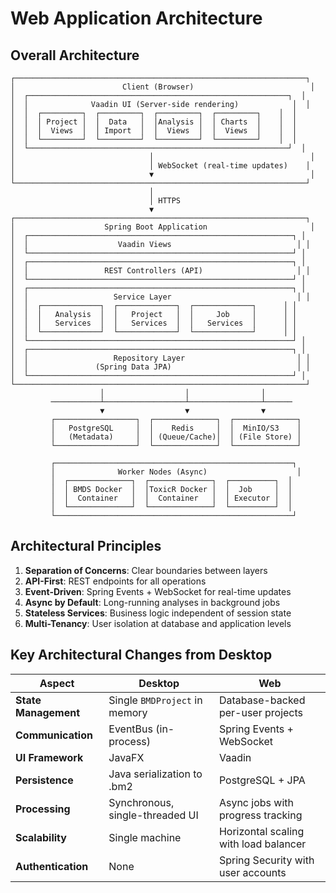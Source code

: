 # Web Application Architecture

## Overall Architecture

```
┌─────────────────────────────────────────────────────────────────┐
│                        Client (Browser)                          │
│  ┌──────────────────────────────────────────────────────────┐  │
│  │              Vaadin UI (Server-side rendering)            │  │
│  │  ┌─────────┐  ┌─────────┐  ┌─────────┐  ┌─────────┐    │  │
│  │  │ Project │  │  Data   │  │Analysis │  │ Charts  │    │  │
│  │  │  Views  │  │ Import  │  │  Views  │  │  Views  │    │  │
│  │  └─────────┘  └─────────┘  └─────────┘  └─────────┘    │  │
│  └──────────────────────────────────────────────────────────┘  │
│                              │                                   │
│                              │ WebSocket (real-time updates)    │
│                              ▼                                   │
└─────────────────────────────────────────────────────────────────┘
                               │
                               │ HTTPS
                               ▼
┌─────────────────────────────────────────────────────────────────┐
│                    Spring Boot Application                       │
│  ┌───────────────────────────────────────────────────────────┐ │
│  │                    Vaadin Views                            │ │
│  └───────────────────────────────────────────────────────────┘ │
│  ┌───────────────────────────────────────────────────────────┐ │
│  │                 REST Controllers (API)                     │ │
│  └───────────────────────────────────────────────────────────┘ │
│  ┌───────────────────────────────────────────────────────────┐ │
│  │                   Service Layer                            │ │
│  │  ┌─────────────┐  ┌─────────────┐  ┌─────────────┐      │ │
│  │  │   Analysis  │  │   Project   │  │     Job     │      │ │
│  │  │   Services  │  │   Services  │  │   Services  │      │ │
│  │  └─────────────┘  └─────────────┘  └─────────────┘      │ │
│  └───────────────────────────────────────────────────────────┘ │
│  ┌───────────────────────────────────────────────────────────┐ │
│  │                   Repository Layer                         │ │
│  │               (Spring Data JPA)                            │ │
│  └───────────────────────────────────────────────────────────┘ │
└─────────────────────────────────────────────────────────────────┘
                    │                  │                │
         ───────────┴──────────────────┴────────────────┴──────
                    ▼                  ▼                ▼
         ┌──────────────────┐  ┌──────────────┐  ┌──────────────┐
         │   PostgreSQL     │  │    Redis     │  │  MinIO/S3    │
         │   (Metadata)     │  │ (Queue/Cache)│  │ (File Store) │
         └──────────────────┘  └──────────────┘  └──────────────┘

         ┌─────────────────────────────────────────────────────┐
         │              Worker Nodes (Async)                    │
         │  ┌──────────────┐  ┌──────────────┐  ┌──────────┐  │
         │  │ BMDS Docker  │  │ToxicR Docker │  │  Job     │  │
         │  │  Container   │  │  Container   │  │ Executor │  │
         │  └──────────────┘  └──────────────┘  └──────────┘  │
         └─────────────────────────────────────────────────────┘
```

## Architectural Principles

1. **Separation of Concerns**: Clear boundaries between layers
2. **API-First**: REST endpoints for all operations
3. **Event-Driven**: Spring Events + WebSocket for real-time updates
4. **Async by Default**: Long-running analyses in background jobs
5. **Stateless Services**: Business logic independent of session state
6. **Multi-Tenancy**: User isolation at database and application levels

## Key Architectural Changes from Desktop

| Aspect | Desktop | Web |
|--------|---------|-----|
| **State Management** | Single `BMDProject` in memory | Database-backed per-user projects |
| **Communication** | EventBus (in-process) | Spring Events + WebSocket |
| **UI Framework** | JavaFX | Vaadin |
| **Persistence** | Java serialization to .bm2 | PostgreSQL + JPA |
| **Processing** | Synchronous, single-threaded UI | Async jobs with progress tracking |
| **Scalability** | Single machine | Horizontal scaling with load balancer |
| **Authentication** | None | Spring Security with user accounts |
